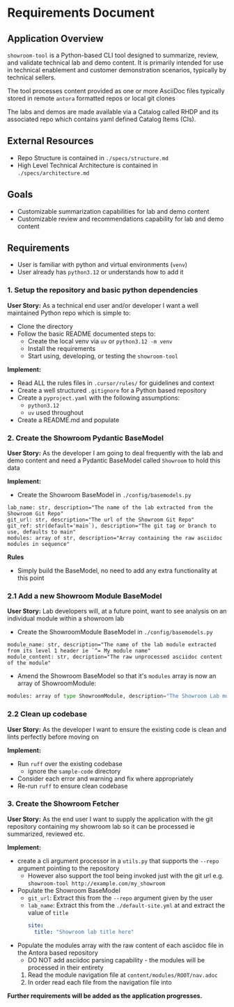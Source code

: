 # Requirements Document

## Application Overview

`showroom-tool` is a Python-based CLI tool designed to summarize, review, and validate technical lab and demo content. It is primarily intended for use in technical enablement and customer demonstration scenarios, typically by technical sellers.

The tool processes content provided as one or more AsciiDoc files typically stored in remote `antora` formatted repos or local git clones

The labs and demos are made available via a Catalog called RHDP and its associated repo which contains yaml defined Catalog Items (CIs). 

## External Resources

- Repo Structure is contained in `./specs/structure.md`
- High Level Technical Architecture is contained in `./specs/architecture.md`

## Goals

- Customizable summarization capabilities for lab and demo content
- Customizable review and recommendations capability for lab and demo content

## Requirements 

- User is familiar with python and virtual environments (`venv`)
- User already has `python3.12` or understands how to add it

### 1. Setup the repository and basic python dependencies

**User Story:** As a technical end user and/or developer I want a well maintained Python repo which is simple to:

- Clone the directory
- Follow the basic README documented steps to:
  - Create the local venv via `uv` or `python3.12 -m venv`
  - Install the requirements
  - Start using, developing, or testing the `showroom-tool`

**Implement:**

- Read ALL the rules files in `.cursor/rules/` for guidelines and context
- Create a well structured `.gitignore` for a Python based repository
- Create a `pyproject.yaml` with the following assumptions:
  - `python3.12`
  - `uv` used throughout
- Create a README.md and populate

### 2. Create the Showroom Pydantic BaseModel

**User Story:** As the developer I am going to deal frequently with the lab and demo content and need a Pydantic BaseModel called `Showroom` to hold this data

**Implement:**

- Create the Showroom BaseModel in `./config/basemodels.py`
```
lab_name: str, description="The name of the lab extracted from the Showroom Git Repo"
git_url: str, description="The url of the Showroom Git Repo"
git_ref: str(default='main`), description="The git tag or branch to use, defaults to main"
modules: array of str, description="Array containing the raw asciidoc modules in sequence"
```

**Rules**

- Simply build the BaseModel, no need to add any extra functionality at this point

### 2.1 Add a new Showroom Module BaseModel

**User Story:** Lab developers will, at a future point, want to see analysis on an individual module within a showroom lab

- Create the ShowroomModule BaseModel in `./config/basemodels.py`
```
module_name: str, description="The name of the lab module extracted from its level 1 header ie `^= My module name"
module_content: str, decription="The raw unprocessed asciidoc content of the module"
```
- Amend the Showroom BaseModel so that it's `modules` array is now an array of ShowroomModule:
```python
modules: array of type ShowroomModule, description="The Showroom Lab modules"
```

### 2.2 Clean up codebase

**User Story:** As the developer I want to ensure the existing code is clean and lints perfectly before moving on

**Implement:**

- Run `ruff` over the existing codebase
  - ignore the `sample-code` directory
- Consider each error and warning and fix where appropriately
- Re-run `ruff` to ensure clean codebase

### 3. Create the Showroom Fetcher

**User Story:** As the end user I want to supply the application with the git repository containing my showroom lab so it can be processed ie summarized, reviewed etc.


**Implement:**

- create a cli argument processor in a `utils.py` that supports the `--repo` argument pointing to the repository
  - However also support the tool being invoked just with the git url e.g.  `showroom-tool http://example.com/my_showroom`
- Populate the Showroom BaseModel
  - `git_url`: Extract this from the `--repo` argument given by the user
  - `lab_name`: Extract this from the `./default-site.yml` at and extract the value of `title`
    ```yaml
    site:
      title: "Showroom lab title here"
    ```
- Populate the modules array with the raw content of each asciidoc file in the Antora based repository
  - DO NOT add asciidoc parsing capability - the modules will be processed in their entirety
  1. Read the module navigation file at `content/modules/ROOT/nav.adoc`
  2. In order read each file from the navigation file into 
    


**Further requirements will be added as the application progresses.**